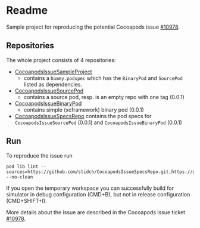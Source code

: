 # Readme

Sample project for reproducing the potential Cocoapods issue [#10978](https://github.com/CocoaPods/CocoaPods/issues/10978).

## Repositories

The whole project consists of 4 repositories:

- [CocoapodsIssueSampleProject](https://github.com/stidch/CocoapodsIssueSampleProject)
  - contains a `Dummy.podspec` which has the `BinaryPod` and `SourcePod` listed as dependencies.
- [CocoapodsIssueSourcePod](https://github.com/stidch/CocoapodsIssueSourcePod)
  - contains a source pod, resp. is an empty repo with one tag (0.0.1)
- [CocoapodsIssueBinaryPod](https://github.com/stidch/CocoapodsIssueBinaryPod)
  - contains simple (xcframework) binary pod (0.0.1)
- [CocoapodsIssueSpecsRepo](https://github.com/stidch/CocoapodsIssueSpecsRepo)
  contains the pod specs for `CocoapodsIssueSourcePod` (0.0.1) and `CocoapodsIssueBinaryPod` (0.0.1)

## Run

To reproduce the issue run

    pod lib lint --sources=https://github.com/stidch/CocoapodsIssueSpecsRepo.git,https://github.com/CocoaPods/Specs.git --no-clean

If you open the temporary workspace you can successfully build for simulator in debug configuration (CMD+B), but not in release configuration (CMD+SHIFT+I).

More details about the issue are described in the Cocoapods issue ticket [#10978](https://github.com/CocoaPods/CocoaPods/issues/10978).

